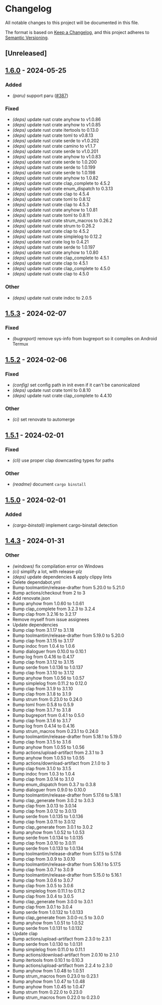 # Changelog
All notable changes to this project will be documented in this file.

The format is based on [Keep a Changelog](https://keepachangelog.com/en/1.0.0/),
and this project adheres to [Semantic Versioning](https://semver.org/spec/v2.0.0.html).

## [Unreleased]

## [1.6.0](https://github.com/tversteeg/emplace/compare/v1.5.3...v1.6.0) - 2024-05-25

### Added
- *(paru)* support paru ([#387](https://github.com/tversteeg/emplace/pull/387))

### Fixed
- *(deps)* update rust crate anyhow to v1.0.86
- *(deps)* update rust crate anyhow to v1.0.85
- *(deps)* update rust crate itertools to 0.13.0
- *(deps)* update rust crate toml to v0.8.13
- *(deps)* update rust crate serde to v1.0.202
- *(deps)* update rust crate camino to v1.1.7
- *(deps)* update rust crate serde to v1.0.201
- *(deps)* update rust crate anyhow to v1.0.83
- *(deps)* update rust crate serde to 1.0.200
- *(deps)* update rust crate serde to 1.0.199
- *(deps)* update rust crate serde to 1.0.198
- *(deps)* update rust crate anyhow to 1.0.82
- *(deps)* update rust crate clap_complete to 4.5.2
- *(deps)* update rust crate enum_dispatch to 0.3.13
- *(deps)* update rust crate clap to 4.5.4
- *(deps)* update rust crate toml to 0.8.12
- *(deps)* update rust crate clap to 4.5.3
- *(deps)* update rust crate anyhow to 1.0.81
- *(deps)* update rust crate toml to 0.8.11
- *(deps)* update rust crate strum_macros to 0.26.2
- *(deps)* update rust crate strum to 0.26.2
- *(deps)* update rust crate clap to 4.5.2
- *(deps)* update rust crate simplelog to 0.12.2
- *(deps)* update rust crate log to 0.4.21
- *(deps)* update rust crate serde to 1.0.197
- *(deps)* update rust crate anyhow to 1.0.80
- *(deps)* update rust crate clap_complete to 4.5.1
- *(deps)* update rust crate clap to 4.5.1
- *(deps)* update rust crate clap_complete to 4.5.0
- *(deps)* update rust crate clap to 4.5.0

### Other
- *(deps)* update rust crate indoc to 2.0.5

## [1.5.3](https://github.com/tversteeg/emplace/compare/v1.5.2...v1.5.3) - 2024-02-07

### Fixed
- *(bugreport)* remove sys-info from bugreport so it compiles on Android Termux

## [1.5.2](https://github.com/tversteeg/emplace/compare/v1.5.1...v1.5.2) - 2024-02-06

### Fixed
- *(config)* set config path in init even if it can't be canonicalized
- *(deps)* update rust crate toml to 0.8.10
- *(deps)* update rust crate clap_complete to 4.4.10

### Other
- *(ci)* set renovate to automerge

## [1.5.1](https://github.com/tversteeg/emplace/compare/v1.5.0...v1.5.1) - 2024-02-01

### Fixed
- *(cli)* use proper clap downcasting types for paths

### Other
- *(readme)* document `cargo binstall`

## [1.5.0](https://github.com/tversteeg/emplace/compare/v1.4.3...v1.5.0) - 2024-02-01

### Added
- *(cargo-binstall)* implement cargo-binstall detection

## [1.4.3](https://github.com/tversteeg/emplace/compare/v1.4.2...v1.4.3) - 2024-01-31

### Other
- *(windows)* fix compilation error on Windows
- *(ci)* simplify a lot, with release-plz
- *(deps)* update dependencies & apply clippy lints
- Delete dependabot.yml
- Bump toolmantim/release-drafter from 5.20.0 to 5.21.0
- Bump actions/checkout from 2 to 3
- Add renovate.json
- Bump anyhow from 1.0.60 to 1.0.61
- Bump clap_complete from 3.2.3 to 3.2.4
- Bump clap from 3.2.16 to 3.2.17
- Remove myself from issue assignees
- Update dependencies
- Bump clap from 3.1.17 to 3.1.18
- Bump toolmantim/release-drafter from 5.19.0 to 5.20.0
- Bump clap from 3.1.15 to 3.1.17
- Bump indoc from 1.0.4 to 1.0.6
- Bump dialoguer from 0.10.0 to 0.10.1
- Bump log from 0.4.16 to 0.4.17
- Bump clap from 3.1.12 to 3.1.15
- Bump serde from 1.0.136 to 1.0.137
- Bump clap from 3.1.10 to 3.1.12
- Bump anyhow from 1.0.56 to 1.0.57
- Bump simplelog from 0.11.2 to 0.12.0
- Bump clap from 3.1.9 to 3.1.10
- Bump clap from 3.1.8 to 3.1.9
- Bump strum from 0.23.0 to 0.24.0
- Bump toml from 0.5.8 to 0.5.9
- Bump clap from 3.1.7 to 3.1.8
- Bump bugreport from 0.4.1 to 0.5.0
- Bump clap from 3.1.6 to 3.1.7
- Bump log from 0.4.14 to 0.4.16
- Bump strum_macros from 0.23.1 to 0.24.0
- Bump toolmantim/release-drafter from 5.18.1 to 5.19.0
- Bump clap from 3.1.5 to 3.1.6
- Bump anyhow from 1.0.55 to 1.0.56
- Bump actions/upload-artifact from 2.3.1 to 3
- Bump anyhow from 1.0.53 to 1.0.55
- Bump actions/download-artifact from 2.1.0 to 3
- Bump clap from 3.1.0 to 3.1.5
- Bump indoc from 1.0.3 to 1.0.4
- Bump clap from 3.0.14 to 3.1.0
- Bump enum_dispatch from 0.3.7 to 0.3.8
- Bump dialoguer from 0.9.0 to 0.10.0
- Bump toolmantim/release-drafter from 5.17.6 to 5.18.1
- Bump clap_generate from 3.0.2 to 3.0.3
- Bump clap from 3.0.13 to 3.0.14
- Bump clap from 3.0.12 to 3.0.13
- Bump serde from 1.0.135 to 1.0.136
- Bump clap from 3.0.11 to 3.0.12
- Bump clap_generate from 3.0.1 to 3.0.2
- Bump anyhow from 1.0.52 to 1.0.53
- Bump serde from 1.0.134 to 1.0.135
- Bump clap from 3.0.10 to 3.0.11
- Bump serde from 1.0.133 to 1.0.134
- Bump toolmantim/release-drafter from 5.17.5 to 5.17.6
- Bump clap from 3.0.9 to 3.0.10
- Bump toolmantim/release-drafter from 5.16.1 to 5.17.5
- Bump clap from 3.0.7 to 3.0.9
- Bump toolmantim/release-drafter from 5.15.0 to 5.16.1
- Bump clap from 3.0.6 to 3.0.7
- Bump clap from 3.0.5 to 3.0.6
- Bump simplelog from 0.11.1 to 0.11.2
- Bump clap from 3.0.4 to 3.0.5
- Bump clap_generate from 3.0.0 to 3.0.1
- Bump clap from 3.0.1 to 3.0.4
- Bump serde from 1.0.132 to 1.0.133
- Bump clap_generate from 3.0.0-rc.5 to 3.0.0
- Bump anyhow from 1.0.51 to 1.0.52
- Bump serde from 1.0.131 to 1.0.132
- Update clap
- Bump actions/upload-artifact from 2.3.0 to 2.3.1
- Bump serde from 1.0.130 to 1.0.131
- Bump simplelog from 0.11.0 to 0.11.1
- Bump actions/download-artifact from 2.0.10 to 2.1.0
- Bump itertools from 0.10.1 to 0.10.3
- Bump actions/upload-artifact from 2.2.4 to 2.3.0
- Bump anyhow from 1.0.48 to 1.0.51
- Bump strum_macros from 0.23.0 to 0.23.1
- Bump anyhow from 1.0.47 to 1.0.48
- Bump anyhow from 1.0.45 to 1.0.47
- Bump strum from 0.22.0 to 0.23.0
- Bump strum_macros from 0.22.0 to 0.23.0
